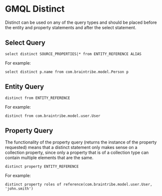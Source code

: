 # GMQL Distinct
Distinct can be used on any of the query types and should be placed before the entity and property statements and after the select statement.

## Select Query
```
select distinct SOURCE_PROPERTIES|* from ENTITY_REFERENCE ALIAS
```
For example:
```
select distinct p.name from com.braintribe.model.Person p
```

## Entity Query
```
distinct from ENTITY_REFERENCE
```
For example:
```
distinct from com.braintribe.model.user.User
```

## Property Query
The functionality of the property query (returns the instance of the property requested) means that a distinct statement only makes sense on a collection property, since only a property that is of a collection type can contain multiple elements that are the same.
```
distinct property ENTITY_REFERENCE
```
For example:
```
distinct property roles of reference(com.braintribe.model.user.User, 'john.smith')
```
